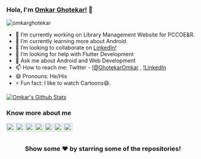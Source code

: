### Hola, I'm [Omkar Ghotekar!](http://www.omkarghotekar.me) 👋



<p align="left"> <img src="https://komarev.com/ghpvc/?username=omkar-ghotekar&label=Views&color=blue&style=plastic" alt="omkarghotekar" /> </p>

- 🔭 I’m currently working on Library Management Website for PCCOE&R.
- 🌱 I’m currently learning more about Android.
- 👯 I’m looking to collaborate on [LinkedIn!](https://www.linkedin.com/in/omkar-ghotekar-2a9a1219b/)
- 🤔 I’m looking for help with Flutter Development
- 💬 Ask me about Android and Web Development
- 📫 How to reach me: Twitter - [!@GhotekarOmkar](https://twitter.com/GhotekarOmkar) , [!LinkedIn](https://www.linkedin.com/in/omkar-ghotekar-2a9a1219b/)
- 😄 Pronouns: He/His
- ⚡ Fun fact: I like to watch Cartoons😄.


[![Omkar's Github Stats](https://github-readme-stats.vercel.app/api?username=omkar-ghotekar)](https://github.com/anuraghazra/github-readme-stats)

### Know more about me

<a href="https://twitter.com/imthepk">
  <img align="left" alt="Pawan's Twitter" width="22px" src="https://cdn.jsdelivr.net/npm/simple-icons@v3/icons/twitter.svg" />
</a>
<a href="https://linkedin.com/in/imthepk">
  <img align="left" alt="Pawan's Linkdein" width="22px" src="https://cdn.jsdelivr.net/npm/simple-icons@v3/icons/linkedin.svg" />
</a>
<a href="https://github.com/iampawan">
  <img align="left" alt="Pawan's Github" width="22px" src="https://cdn.jsdelivr.net/npm/simple-icons@v3/icons/github.svg" />
</a>
<a href="https://t.me/imthepk">
  <img align="left" alt="Pawan's Telegram" width="22px" src="https://cdn.jsdelivr.net/npm/simple-icons@v3/icons/telegram.svg" />
</a>
<a href="https://instagram.com/codepur_ka_superhero/">
  <img align="left" alt="Pawan's Instagram" width="22px" src="https://cdn.jsdelivr.net/npm/simple-icons@v3/icons/instagram.svg" />
</a>
<a href="https://www.facebook.com/imthepk/">
  <img align="left" alt="Pawan's Facebook" width="22px" src="https://cdn.jsdelivr.net/npm/simple-icons@v3/icons/facebook.svg" />
</a>
<a href="https://www.youtube.com/mtechviral/">
  <img align="left" alt="Pawan's Youtube" width="22px" src="https://cdn.jsdelivr.net/npm/simple-icons@v3/icons/youtube.svg" />
</a>

<br/>
<br/>



<div align="center">

### Show some ❤️ by starring some of the repositories!

</div>
